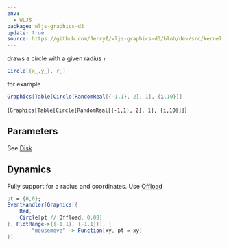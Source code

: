 ```yaml
---
env:
  - WLJS
package: wljs-graphics-d3
update: true
source: https://github.com/JerryI/wljs-graphics-d3/blob/dev/src/kernel.js
---
```

draws a circle with a given radius `r`

```mathematica
Circle[{x_,y_}, r_]
```

for example

```mathematica
Graphics[Table[Circle[RandomReal[{-1,1}, 2], 1], {i,10}]]
```

<Wl >{`Graphics[Table[Circle[RandomReal[{-1,1}, 2], 1], {i,10}]]`}</Wl>

## Parameters
See [Disk](frontend/Reference/Graphics/Disk.md)

## Dynamics
Fully support for a radius and coordinates. Use [Offload](frontend/Reference/Interpreter/Offload.md)

```mathematica
pt = {0,0};
EventHandler[Graphics[{
	Red,
	Circle[pt // Offload, 0.08]
}, PlotRange->{{-1,1}, {-1,1}}], {
		"mousemove" -> Function[xy, pt = xy]
}]
```